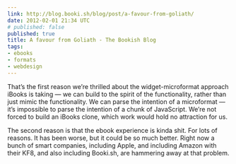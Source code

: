 ```yaml
---
link: http://blog.booki.sh/blog/post/a-favour-from-goliath/
date: 2012-02-01 21:34 UTC
# published: false
published: true
title: A favour from Goliath - The Bookish Blog
tags:
- ebooks
- formats
- webdesign
---
```


That’s the first reason we’re thrilled about the widget-microformat approach iBooks is taking — we can build to the spirit of the functionality, rather than just mimic the functionality. We can parse the intention of a microformat — it’s impossible to parse the intention of a chunk of JavaScript. We’re not forced to build an iBooks clone, which work would hold no attraction for us.

The second reason is that the ebook experience is kinda shit. For lots of reasons. It has been worse, but it could be so much better. Right now a bunch of smart companies, including Apple, and including Amazon with their KF8, and also including Booki.sh, are hammering away at that problem.
